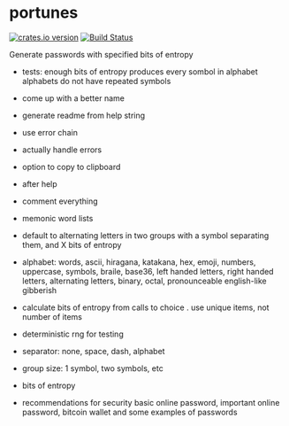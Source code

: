 portunes
========

[![crates.io
version](https://img.shields.io/crates/v/portunes.svg)](https://crates.io/crates/portunes)
[![Build Status](https://travis-ci.org/casey/portunes.svg?branch=master)](https://travis-ci.org/casey/portunes)

Generate passwords with specified bits of entropy

- tests:
  enough bits of entropy produces every sombol in alphabet
  alphabets do not have repeated symbols

- come up with a better name

- generate readme from help string

- use error chain

- actually handle errors

- option to copy to clipboard

- after help

- comment everything

- memonic word lists

- default to alternating letters in two groups with a symbol separating them, and X bits of entropy

- alphabet: words, ascii, hiragana, katakana, hex, emoji,
  numbers, uppercase, symbols, braile, base36,  left handed
  letters, right handed letters, alternating letters, binary,
  octal, pronounceable english-like gibberish

- calculate bits of entropy from calls to choice
  . use unique items, not number of items

- deterministic rng for testing

- separator: none, space, dash, alphabet

- group size: 1 symbol, two symbols, etc

- bits of entropy

- recommendations for security
  basic online password, important online password, bitcoin wallet
  and some examples of passwords
